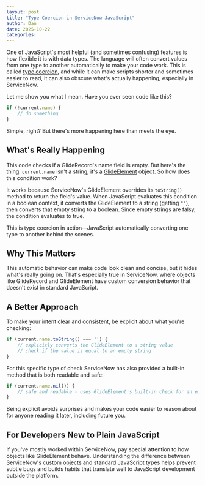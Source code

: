 ```yaml
---
layout: post
title: "Type Coercion in ServiceNow JavaScript"
author: Dan
date: 2025-10-22
categories: 
---
```


One of JavaScript's most helpful (and sometimes confusing) features is how flexible it is with data types. The language will often convert values from one type to another automatically to make your code work. This is called [type coercion](https://developer.mozilla.org/en-US/docs/Glossary/Type_coercion), and while it can make scripts shorter and sometimes easier to read, it can also obscure what's actually happening, especially in ServiceNow.

Let me show you what I mean. Have you ever seen code like this?

~~~ javascript
if (!current.name) {
    // do something
}
~~~

Simple, right? But there's more happening here than meets the eye.

## What's Really Happening

This code checks if a GlideRecord's name field is empty. But here's the thing: `current.name` isn't a string, it's a [GlideElement](https://developer.servicenow.com/dev.do#!/reference/api/latest/server/no-namespace/c_GlideElementScopedAPI) object. So how does this condition work?

It works because ServiceNow's GlideElement overrides its `toString()` method to return the field's value. When JavaScript evaluates this condition in a boolean context, it converts the GlideElement to a string (getting `""`), then converts that empty string to a boolean. Since empty strings are falsy, the condition evaluates to true.

This is type coercion in action—JavaScript automatically converting one type to another behind the scenes.

## Why This Matters

This automatic behavior can make code look clean and concise, but it hides what's really going on. That's especially true in ServiceNow, where objects like GlideRecord and GlideElement have custom conversion behavior that doesn't exist in standard JavaScript.

## A Better Approach

To make your intent clear and consistent, be explicit about what you're checking:

~~~ javascript
if (current.name.toString() === '') {
    // explicitly converts the GlideElement to a string value
    // check if the value is equal to an empty string
}
~~~

For this specific type of check ServiceNow has also provided a built-in method that is both readable and safe:

~~~ javascript
if (current.name.nil()) {
    // safe and readable - uses GlideElement's built-in check for an empty value
}
~~~

Being explicit avoids surprises and makes your code easier to reason about for anyone reading it later, including future you.

## For Developers New to Plain JavaScript

If you've mostly worked within ServiceNow, pay special attention to how objects like GlideElement behave. Understanding the difference between ServiceNow's custom objects and standard JavaScript types helps prevent subtle bugs and builds habits that translate well to JavaScript development outside the platform.
